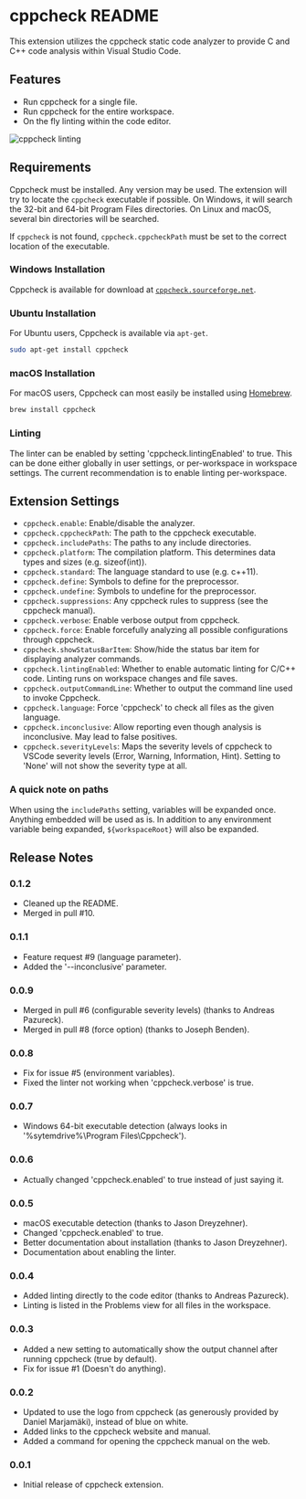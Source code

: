 # cppcheck README

This extension utilizes the cppcheck static code analyzer to provide C and C++ code analysis within Visual Studio Code.

## Features

- Run cppcheck for a single file.
- Run cppcheck for the entire workspace.
- On the fly linting within the code editor.

![cppcheck linting](https://raw.githubusercontent.com/matthewferreira/cppcheck-extension/master/example.png)

## Requirements

Cppcheck must be installed. Any version may be used. The extension will try to locate the `cppcheck` executable if
possible. On Windows, it will search the 32-bit and 64-bit Program Files directories. On Linux and macOS, several
bin directories will be searched.

If `cppcheck` is not found, `cppcheck.cppcheckPath` must be set to the correct location of the executable.

### Windows Installation

Cppcheck is available for download at [`cppcheck.sourceforge.net`](http://cppcheck.sourceforge.net/).

### Ubuntu Installation

For Ubuntu users, Cppcheck is available via `apt-get`.

```sh
sudo apt-get install cppcheck
```

### macOS Installation

For macOS users, Cppcheck can most easily be installed using [Homebrew](https://brew.sh/).

```sh
brew install cppcheck
```

### Linting

The linter can be enabled by setting 'cppcheck.lintingEnabled' to true. This can be done either globally in user
settings, or per-workspace in workspace settings. The current recommendation is to enable linting per-workspace.

## Extension Settings

* `cppcheck.enable`: Enable/disable the analyzer.
* `cppcheck.cppcheckPath`: The path to the cppcheck executable.
* `cppcheck.includePaths`: The paths to any include directories.
* `cppcheck.platform`: The compilation platform. This determines data types and sizes (e.g. sizeof(int)).
* `cppcheck.standard`: The language standard to use (e.g. c++11).
* `cppcheck.define`: Symbols to define for the preprocessor.
* `cppcheck.undefine`: Symbols to undefine for the preprocessor.
* `cppcheck.suppressions`: Any cppcheck rules to suppress (see the cppcheck manual).
* `cppcheck.verbose`: Enable verbose output from cppcheck.
* `cppcheck.force`: Enable forcefully analyzing all possible configurations through cppcheck.
* `cppcheck.showStatusBarItem`: Show/hide the status bar item for displaying analyzer commands.
* `cppcheck.lintingEnabled`: Whether to enable automatic linting for C/C++ code. Linting runs on workspace changes and file saves.
* `cppcheck.outputCommandLine`: Whether to output the command line used to invoke Cppcheck.
* `cppcheck.language`: Force 'cppcheck' to check all files as the given language.
* `cppcheck.inconclusive`: Allow reporting even though analysis is inconclusive. May lead to false positives.
* `cppcheck.severityLevels`: Maps the severity levels of cppcheck to VSCode severity levels (Error, Warning, Information, Hint). Setting to 'None' will not show the severity type at all.

### A quick note on paths

When using the `includePaths` setting, variables will be expanded once. Anything embedded will be used as is.
In addition to any environment variable being expanded, `${workspaceRoot}` will also be expanded.

## Release Notes

### 0.1.2

- Cleaned up the README.
- Merged in pull #10.

### 0.1.1

- Feature request #9 (language parameter).
- Added the '--inconclusive' parameter.

### 0.0.9

- Merged in pull #6 (configurable severity levels) (thanks to Andreas Pazureck).
- Merged in pull #8 (force option) (thanks to Joseph Benden).

### 0.0.8

- Fix for issue #5 (environment variables).
- Fixed the linter not working when 'cppcheck.verbose' is true.

### 0.0.7

- Windows 64-bit executable detection (always looks in '%sytemdrive%\Program Files\Cppcheck').

### 0.0.6

- Actually changed 'cppcheck.enabled' to true instead of just saying it.

### 0.0.5

- macOS executable detection (thanks to Jason Dreyzehner).
- Changed 'cppcheck.enabled' to true.
- Better documentation about installation (thanks to Jason Dreyzehner).
- Documentation about enabling the linter.

### 0.0.4

- Added linting directly to the code editor (thanks to Andreas Pazureck).
- Linting is listed in the Problems view for all files in the workspace.

### 0.0.3

- Added a new setting to automatically show the output channel after running cppcheck (true by default).
- Fix for issue #1 (Doesn't do anything).

### 0.0.2

- Updated to use the logo from cppcheck (as generously provided by Daniel Marjamäki), instead of blue on white.
- Added links to the cppcheck website and manual.
- Added a command for opening the cppcheck manual on the web.

### 0.0.1

- Initial release of cppcheck extension.
